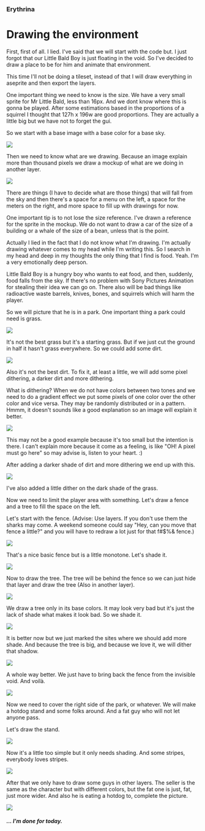 ### Erythrina
# Drawing the environment

First, first of all. I lied. I've said that we will start with the code but. I just forgot that our Little Bald Boy is just floating in the void. So I've decided to draw a place to be for him and animate that environment.

This time I'll not be doing a tileset, instead of that I will draw everything in aseprite and then export the layers.

One important thing we need to know is the size. We have a very small sprite for Mr Little Bald, less than 16px. And we dont know where this is gonna be played. After some estimations based in the proportions of a squirrel I thought that 127h x 196w are good proportions. They are actually a little big but we have not to forget the gui.

So we start with a base image with a base color for a base sky.

![](img/4/catchthethings.png)

Then we need to know what are we drawing. Because an image explain more than thousand pixels we draw a mockup of what are we doing in another layer.

![](img/4/catchthethings02.png)

There are things (I have to decide what are those things) that will fall from the sky and then there's a space for a menu on the left, a space for the meters on the right, and more space to fill up with drawings for now.

One important tip is to not lose the size reference. I've drawn a reference for the sprite in the mockup. We do not want to draw a car of the size of a building or a whale of the size of a bean, unless that is the point.

Actually I lied in the fact that I do not know what I'm drawing. I'm actually drawing whatever comes to my head while I'm writing this. So I search in my head and deep in my thoughts the only thing that I find is food. Yeah. I'm a very emotionally deep person.

Little Bald Boy is a hungry boy who wants to eat food, and then, suddenly, food falls from the sky. If there's no problem with Sony Pictures Animation for stealing their idea we can go on. There also will be bad things like radioactive waste barrels, knives, bones, and squirrels which will harm the player.

So we will picture that he is in a park. One important thing a park could need is grass.

![](img/4/catchthethings03.png)

It's not the best grass but it's a starting grass. But if we just cut the ground in half it hasn't grass everywhere. So we could add some dirt.

![](img/4/catchthethings04.png)

Also it's not the best dirt. To fix it, at least a little, we will add some pixel dithering, a darker dirt and more dithering.

What is dithering? When we do not have colors between two tones and we need to do a gradient effect we put some pixels of one color over the other color and vice versa. They may be randomly distributed or in a pattern. Hmmm, it doesn't sounds like a good explanation so an image will explain it better.

![](img/4/catchthethings05.png)

This may not be a good example because it's too small but the intention is there. I can't explain more because it come as a feeling, is like "OH! A pixel must go here" so may advise is, listen to your heart. :) 

After adding a darker shade of dirt and more dithering we end up with this.


![](img/4/catchthethings06.png)

I've also added a little dither on the dark shade of the grass.

Now we need to limit the player area with something. Let's draw a fence and a tree to fill the space on the left. 
 
Let's start with the fence. (Advise: Use layers. If you don't use them the sharks may come. A weekend someone could say "Hey, can you move that fence a little?" and you will have to redraw a lot just for that f#$%& fence.)

![](img/4/catchthethings07.png)

That's a nice basic fence but is a little monotone. Let's shade it.

![](img/4/catchthethings08.png)

Now to draw the tree. The tree will be behind the fence so we can just hide that layer and draw the tree (Also in another layer).


![](img/4/catchthethings09.png)

We draw a tree only in its base colors. It may look very bad but it's just the lack of shade what makes it look bad. So we shade it.

![](img/4/catchthethings10.png)

It is better now but we just marked the sites where we should add more shade. And because the tree is big, and because we love it, we will dither that shadow.

![](img/4/catchthethings11.png)

A whole way better. We just have to bring back the fence from the invisible void. And voilà.	

![](img/4/catchthethings12.png)

Now we need to cover the right side of the park, or whatever. We will make a hotdog stand and some folks around. And a fat guy who will not let anyone pass.

Let's draw the stand.

![](img/4/catchthethings13.png)

Now it's a little too simple but it only needs shading. And some stripes, everybody loves stripes.

![](img/4/catchthethings14.png)

After that we only have to draw some guys in other layers. The seller is the same as the character but with different colors, but the fat one is just, fat, just more wider. And also he is eating a hotdog to, complete the picture.

![](img/4/catchthethings15.png)


##### ... I'm done for today.



